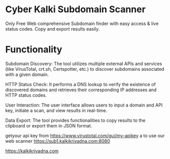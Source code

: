 # Cyber Kalki Subdomain Scanner

Only Free Web comprehensive Subdomain finder with easy access & live status codes. Copy and export results easily. 

# Functionality 

Subdomain Discovery: The tool utilizes multiple external APIs and services (like VirusTotal, crt.sh, Certspotter, etc.) to discover subdomains associated with a given domain.

HTTP Status Check: It performs a DNS lookup to verify the existence of discovered domains and retrieves their corresponding IP addresses and HTTP status codes.

User Interaction: The user interface allows users to input a domain and API key, initiate a scan, and view results in real-time.

Data Export: The tool provides functionalities to copy results to the clipboard or export them in JSON format.

getyour api key from https://www.virustotal.com/gui/my-apikey a
to use our web scanner 
https://sub1.kalkikrivadna.com:8080

https://kalkikrivadna.com
